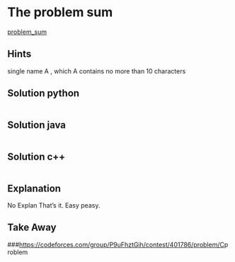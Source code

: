 # The problem sum
[problem_sum](#problem)
## Hints
single name A ,
 which A contains no more than 10 characters
 
## Solution python
```python

```
## Solution java
```java


```
## Solution c++
```c++

```
## Explanation
No Explan
That’s it. Easy peasy. 



## Take Away
###<a name="problem">https://codeforces.com/group/P9uFhztGih/contest/401786/problem/C</a>problem
